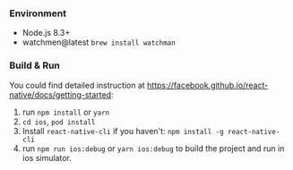 ### Environment
- Node.js 8.3+
- watchmen@latest `brew install watchman`


### Build & Run
You could find detailed instruction at https://facebook.github.io/react-native/docs/getting-started:
1. run  `npm install` or `yarn`
2. `cd ios`, `pod install`
3. Install `react-native-cli` if you haven't: `npm install -g react-native-cli`
4. run `npm run ios:debug` or `yarn ios:debug` to build the project and run in ios simulator.
